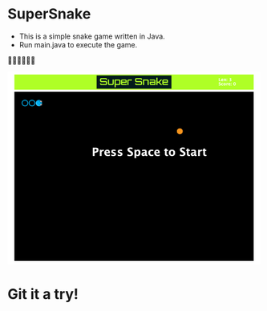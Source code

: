 # SuperSnake
* This is a simple snake game written in Java.
* Run main.java to execute the game.

🐍🐍🐍🐍🐍🐍

![game-image](Game.png)

# Git it a try!
